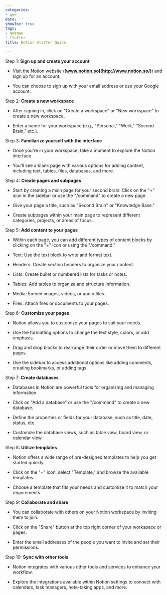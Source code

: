 ```yaml
---
categories:
- qwe
date: ''
showToc: true
tags:
- qweqwe
- flutter
title: Notion Starter Guide

---
```




Step 1: **Sign up and create your account**

- Visit the Notion website (**[www.notion.so](http://www.notion.so/)**) and sign up for an account.

- You can choose to sign up with your email address or use your Google account.

Step 2: **Create a new workspace**

- After signing in, click on "Create a workspace" or "New workspace" to create a new workspace.

- Enter a name for your workspace (e.g., "Personal," "Work," "Second Brain," etc.).

Step 3: **Familiarize yourself with the interface**

- Once you're in your workspace, take a moment to explore the Notion interface.

- You'll see a blank page with various options for adding content, including text, tables, files, databases, and more.

Step 4: **Create pages and subpages**

- Start by creating a main page for your second brain. Click on the "+" icon in the sidebar or use the "/command" to create a new page.

- Give your page a title, such as "Second Brain" or "Knowledge Base."

- Create subpages within your main page to represent different categories, projects, or areas of focus.

Step 5: **Add content to your pages**

- Within each page, you can add different types of content blocks by clicking on the "+" icon or using the "/command."

- Text: Use the text block to write and format text.

- Headers: Create section headers to organize your content.

- Lists: Create bullet or numbered lists for tasks or notes.

- Tables: Add tables to organize and structure information.

- Media: Embed images, videos, or audio files.

- Files: Attach files or documents to your pages.

Step 6: **Customize your pages**

- Notion allows you to customize your pages to suit your needs.

- Use the formatting options to change the text style, colors, or add emphasis.

- Drag and drop blocks to rearrange their order or move them to different pages.

- Use the sidebar to access additional options like adding comments, creating bookmarks, or adding tags.

Step 7: **Create databases**

- Databases in Notion are powerful tools for organizing and managing information.

- Click on "Add a database" or use the "/command" to create a new database.

- Define the properties or fields for your database, such as title, date, status, etc.

- Customize the database views, such as table view, board view, or calendar view.

Step 8: **Utilize templates**

- Notion offers a wide range of pre-designed templates to help you get started quickly.

- Click on the "+" icon, select "Template," and browse the available templates.

- Choose a template that fits your needs and customize it to match your requirements.

Step 9: **Collaborate and share**

- You can collaborate with others on your Notion workspace by inviting them to join.

- Click on the "Share" button at the top right corner of your workspace or pages.

- Enter the email addresses of the people you want to invite and set their permissions.

Step 10: **Sync with other tools**

- Notion integrates with various other tools and services to enhance your workflow.

- Explore the integrations available within Notion settings to connect with calendars, task managers, note-taking apps, and more.

